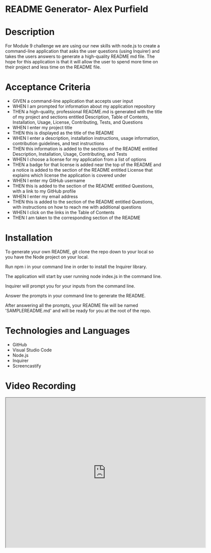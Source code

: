 # README Generator- Alex Purfield

# Description
For Module 9 challenge we are using our new skills with node.js to create a command-line application that asks the user questions (using Inquirer) and takes the users answers to generate a high-quality README md file. The hope for this application is that it will allow the user to spend more time on their project and less time on the README file. 


# Acceptance Criteria
* GIVEN a command-line application that accepts user input
* WHEN I am prompted for information about my application repository
* THEN a high-quality, professional README.md is generated with the title of my project and sections entitled Description, Table of Contents, Installation, Usage, License, Contributing, Tests, and Questions
* WHEN I enter my project title
* THEN this is displayed as the title of the README
* WHEN I enter a description, installation instructions, usage information, contribution guidelines, and test instructions
* THEN this information is added to the sections of the README entitled Description, Installation, Usage, Contributing, and Tests
* WHEN I choose a license for my application from a list of options
* THEN a badge for that license is added near the top of the README and a notice is added to the section of the README entitled License that explains which license the application is covered under
* WHEN I enter my GitHub username
* THEN this is added to the section of the README entitled Questions, with a link to my GitHub profile
* WHEN I enter my email address
* THEN this is added to the section of the README entitled Questions, with instructions on how to reach me with additional questions
* WHEN I click on the links in the Table of Contents
* THEN I am taken to the corresponding section of the README

# Installation
To generate your own README, git clone the repo down to your local so you have the Node project on your local.

Run npm i in your command line in order to install the Inquirer library.

The application will start by user running node index.js in the command line.

Inquirer will prompt you for your inputs from the command line.

Answer the prompts in your command line to generate the README.

After answering all the prompts, your README file will be named 'SAMPLEREADME.md' and will be ready for you at the root of the repo.


# Technologies and Languages
* GitHub
* Visual Studio Code
* Node.js
* Inquirer
* Screencastify

# Video Recording 
<iframe src="https://drive.google.com/file/d/1_ClBzioU-m9uUQSXk1I4Uoka883JMtZ0/preview" width="640" height="480"></iframe>



